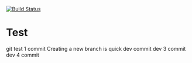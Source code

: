 [![Build Status](https://travis-ci.com/Zhang1933/Test.svg?branch=main)](https://travis-ci.com/Zhang1933/Test)
# Test
git test
1 commit
Creating a new branch is quick
dev commit
dev 3 commit
dev 4 commit
